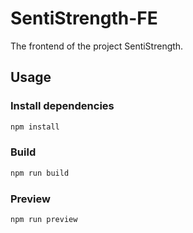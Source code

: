 # SentiStrength-FE

The frontend of the project SentiStrength.

## Usage

### Install dependencies

```bash
npm install
```

### Build

```bash
npm run build
```

### Preview

```bash
npm run preview
```
